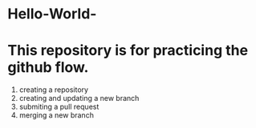 # Hello-World-
# This repository is for practicing the github flow. 

1) creating a repository 
2) creating and updating a new branch 
3) submiting a pull request
4) merging a new branch 
